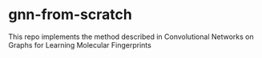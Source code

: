 # gnn-from-scratch
This repo implements the method described in Convolutional Networks on Graphs for Learning Molecular Fingerprints

